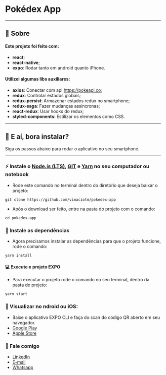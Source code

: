 # Pokédex App

---

## :rocket:  Sobre

#### Este projeto foi feito com:
- **react**;
- **react-native**;
- **expo**: Rodar tanto em android quanto iPhone.

#### Utilizei algumas libs auxiliares:
- **axios**: Conectar com api https://pokeapi.co;
- **redux**: Controlar estados globais;
- **redux-persist**: Armazenar estados redux no smartphone;
- **redux-saga**: Fazer mudanças assincronas;
- **react-redux**: Usar hooks do redux;
- **styled-components**: Estilizar os elementos como CSS.


---

## :raised_hands:  E aí, bora instalar?
Siga os passos abaixo para rodar o aplicativo no seu smartphone.

---

### :zap: Instale o [Node.js (LTS)](https://nodejs.org/en/download/), [GIT](https://git-scm.com/downloads) e [Yarn](https://yarnpkg.com/) no seu computador ou notebook

- Rode este comando no terminal dentro do diretório que deseja baixar o projeto:

`git clone https://github.com/vinaciotm/pokedex-app`

- Após o download ser feito, entre na pasta do projeto com o comando:

`cd pokedex-app`

### :hammer: Instale as dependências

- Agora precisamos instalar as dependências para que o projeto funcione, rode o comando:

`yarn install`

#### :computer: Execute o projeto EXPO

- Para executar o projeto rode o comando no seu terminal, dentro da pasta do projeto:

`yarn start`

### :iphone: Visualizar no ndroid ou iOS:

- Baixe o aplicativo EXPO CLI e faça do scan do código QR aberto em seu navegador.
- [Google Play](https://play.google.com/store/apps/details?id=host.exp.exponent)
- [Apple Store](https://apps.apple.com/br/app/expo-client/id982107779)

### :speech_balloon: Fale comigo

- [LinkedIn](https://www.linkedin.com/in/viniciusinaciopires/)
- [E-mail](viniciusinaciopires@gmail.com)
- [Whatsapp](https://api.whatsapp.com/send?phone=54991365656&text=E%20aí,%20Inácio.%20Tudo%20certo?)
